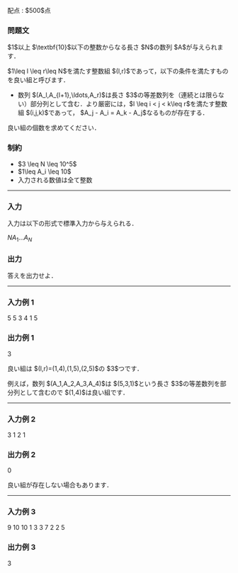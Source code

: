 
<div>

<span>

<span>

<p>
配点 : $500$点
</p>

<div>

<section>

### **問題文**

<p>
$1$以上 $\textbf{10}$以下の整数からなる長さ $N$の数列 $A$が与えられます．
</p>

<p>
$1\leq l \leq r\leq N$を満たす整数組 $(l,r)$であって，以下の条件を満たすものを良い組と呼びます．
</p>

<ul>

<li>
数列 $(A_l,A_{l+1},\ldots,A_r)$は長さ $3$の等差数列を（連続とは限らない）部分列として含む．より厳密には，$l \leq i < j < k\leq r$を満たす整数組 $(i,j,k)$であって， $A_j - A_i = A_k - A_j$なるものが存在する．
</li>

</ul>

<p>
良い組の個数を求めてください．
</p>

</section>

</div>

<div>

<section>

### **制約**

<ul>

<li>
$3 \leq N \leq  10^5$
</li>

<li>
$1\leq A_i \leq 10$
</li>

<li>
入力される数値は全て整数
</li>

</ul>

</section>

</div>

---

<div>

<div>

<section>

### **入力**

<p>
入力は以下の形式で標準入力から与えられる．
</p>

<div>

$N$$A_1$$\ldots$$A_N$
</div>

</section>

</div>

<div>

<section>

### **出力**

<p>
答えを出力せよ．
</p>

</section>

</div>

</div>

---

<div>

<section>

### **入力例 1**

<div>

5
5 3 4 1 5

</div>

</section>

</div>

<div>

<section>

### **出力例 1**

<div>

3

</div>

<p>
良い組は $(l,r)=(1,4),(1,5),(2,5)$の $3$つです．
</p>

<p>
例えば，数列 $(A_1,A_2,A_3,A_4)$は $(5,3,1)$という長さ $3$の等差数列を部分列として含むので $(1,4)$は良い組です．
</p>

</section>

</div>

---

<div>

<section>

### **入力例 2**

<div>

3
1 2 1

</div>

</section>

</div>

<div>

<section>

### **出力例 2**

<div>

0

</div>

<p>
良い組が存在しない場合もあります．
</p>

</section>

</div>

---

<div>

<section>

### **入力例 3**

<div>

9
10 10 1 3 3 7 2 2 5

</div>

</section>

</div>

<div>

<section>

### **出力例 3**

<div>

3

</div>

</section>

</div>

</span>

</span>

</div>
